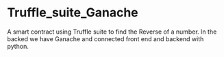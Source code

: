 # Truffle_suite_Ganache
A smart contract using Truffle suite to find the Reverse of a number. In the backed we have Ganache and connected front end and backend with python. 
